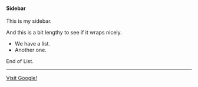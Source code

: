 #### Sidebar

This is my sidebar.

And this is a bit lengthy to see if it wraps nicely.

- We have a list.
- Another one.

End of List.

----

[Visit Google!](https://google.com)